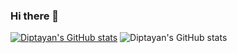 ### Hi there 👋

<!--
**djdiptayan1/djdiptayan1** is a ✨ _special_ ✨ repository because its `README.md` (this file) appears on your GitHub profile.

Here are some ideas to get you started:

- 🔭 I’m currently working on ...
- 🌱 I’m currently learning ...
- 👯 I’m looking to collaborate on ...
- 🤔 I’m looking for help with ...
- 💬 Ask me about ...
- 📫 How to reach me: ...
- 😄 Pronouns: ...
- ⚡ Fun fact: ...
-->
[![Diptayan's GitHub stats](https://github-readme-stats.vercel.app/api?username=djdiptayan1)](https://github.com/djdiptayan1/github-readme-stats) 
![Diptayan's GitHub stats](https://github-readme-stats.vercel.app/api?username=djdiptayan1&show_icons=true)
